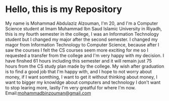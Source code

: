 # Hello, this is my Repository 
My name is Mohammad Abdulaziz Alzouman, I'm 20, and I'm a Computer Science student at Imam Muhammad Ibn Saud Islamic University in Riyadh, this is my fourth semester in the college, I was an Information Technology student but I changed my major after the second semester. I changed my magor from Information Technology to Computer Science, because after I saw the courses I felt the CS courses seem more exciting for me so I requested a transfer from the college and I'm very happy with my decision. I have finshed 61 hours including this semester and it will remain just 75 hours from the CS study plan made by the college. My wish after graduation is to find a good job that I'm happy with, and I hope to not worry about money, if I want somthing, I want to get it without thinking about money, I want to bigger my knowldge about computers and technology I don't want to stop learing more, lastly I'm very greatful for where I'm now.
Email:mohammadbinzouman@gmail.com 
